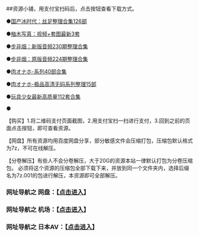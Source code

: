 ##资源小铺，用支付宝扫码后，点击按钮查看下载方式。


●<a href="http://www.mzfk.tk/p.php?8tp=t4.17955a21b2000.pg3">国产冰时代：丝足整理合集126部</a>

●<a href="http://www.mzfk.tk/p.php?8tp=t4.17955a20b500.pg3">柚木写真：视频+套图最新3套</a>

●<a href="http://www.mzfk.tk/p.php?8tp=t4.17955a19b1000.pg3">步非烟：新版音频230期整理合集</a>

●<a href="http://www.mzfk.tk/p.php?8tp=t4.17955a18b1000.pg3">步非烟：原版音频224期整理合集</a>

●<a href="http://www.mzfk.tk/p.php?8tp=t2.17955a17b1000.pg3">肉オナホ-系列40部合集</a>

●<a href="http://www.mzfk.tk/p.php?8tp=t2.17955a16b500.pg3">肉オナホ-极品高清无码系列整理15部</a>

●<a href="http://www.mzfk.tk/p.php?8tp=t3.17955a15b2000.pg3">玩具少女最新高质量112套合集</a>

●<a href=""></a>



【购买】1.将二维码支付页面截图，2.用支付宝扫一扫进行支付，3.回到之前的页面点击按钮，即可查看资源。

【网盘】所有资源均用百度网盘分享，部分敏感文件会压缩打包，压缩包默认格式为7z，不可在线解压。

【分卷解压】有些人不会分卷解压，大于20G的资源本站一律默认打包为分卷压缩包。
必须将这个资源的压缩包全部下载下来，并放到同一个文件夹内，选择后缀名为7z.001的包进行解压，本资源即可全部解压。




### 网址导航之 网盘：【<a href="https://github.com/huangshanshao/mz/wiki/%E7%BD%91%E5%9D%80%E5%AF%BC%E8%88%AA%E4%B9%8B-%E7%BD%91%E7%9B%98" target="_blank">点击进入</a>】

### 网址导航之 机场：【<a href="https://github.com/huangshanshao/mz/wiki/%E7%BD%91%E5%9D%80%E5%AF%BC%E8%88%AA%E4%B9%8B-%E6%9C%BA%E5%9C%BA" target="_blank">点击进入</a>】

### 网址导航之 日本AV：【<a href="https://github.com/huangshanshao/mz/wiki/%E6%97%A5%E6%9C%ACAV%E7%BD%91%E7%AB%99" target="_blank">点击进入</a>】
